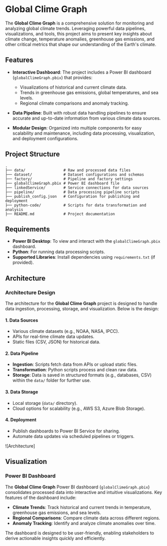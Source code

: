 # Global Clime Graph

The **Global Clime Graph** is a comprehensive solution for monitoring and analyzing global climate trends. Leveraging powerful data pipelines, visualizations, and tools, this project aims to present key insights about climate change, temperature anomalies, greenhouse gas emissions, and other critical metrics that shape our understanding of the Earth's climate.

## Features

- **Interactive Dashboard**: The project includes a Power BI dashboard (`globalClimeGraph.pbix`) that provides:

  - Visualizations of historical and current climate data.
  - Trends in greenhouse gas emissions, global temperatures, and sea levels.
  - Regional climate comparisons and anomaly tracking.

- **Data Pipeline**: Built with robust data handling pipelines to ensure accurate and up-to-date information from various climate data sources.

- **Modular Design**: Organized into multiple components for easy scalability and maintenance, including data processing, visualization, and deployment configurations.

## Project Structure

```
.
├── data/                 # Raw and processed data files
├── dataset/              # Dataset configurations and schemas
├── factory/              # Pipeline and factory settings
├── globalClimeGraph.pbix # Power BI dashboard file
├── linkedService/        # Service connections for data sources
├── pipeline/             # Data processing pipeline scripts
├── publish_config.json   # Configuration for publishing and deployment
├── python-code/          # Scripts for data transformation and analysis
├── README.md             # Project documentation
```

## Requirements

- **Power BI Desktop**: To view and interact with the `globalClimeGraph.pbix` dashboard.
- **Python**: For running data processing scripts.
- **Supported Libraries**: Install dependencies using `requirements.txt` (if provided).

## Architecture

### Architecture Design

The architecture for the **Global Clime Graph** project is designed to handle data ingestion, processing, storage, and visualization. Below is the design:

#### 1. **Data Sources**
   - Various climate datasets (e.g., NOAA, NASA, IPCC).
   - APIs for real-time climate data updates.
   - Static files (CSV, JSON) for historical data.

#### 2. **Data Pipeline**
   - **Ingestion**: Scripts fetch data from APIs or upload static files.
   - **Transformation**: Python scripts process and clean raw data.
   - **Storage**: Data is saved in structured formats (e.g., databases, CSV) within the `data/` folder for further use.

#### 3. **Data Storage**
   - Local storage (`data/` directory).
   - Cloud options for scalability (e.g., AWS S3, Azure Blob Storage).

#### 4. **Deployment**
   - Publish dashboards to Power BI Service for sharing.
   - Automate data updates via scheduled pipelines or triggers.

![Architecture]


## Visualization

### Power BI Dashboard

The **Global Clime Graph** Power BI dashboard (`globalClimeGraph.pbix`) consolidates processed data into interactive and intuitive visualizations. Key features of the dashboard include:

- **Climate Trends**: Track historical and current trends in temperature, greenhouse gas emissions, and sea levels.
- **Regional Comparisons**: Compare climate data across different regions.
- **Anomaly Tracking**: Identify and analyze climate anomalies over time.

The dashboard is designed to be user-friendly, enabling stakeholders to derive actionable insights quickly and efficiently.

